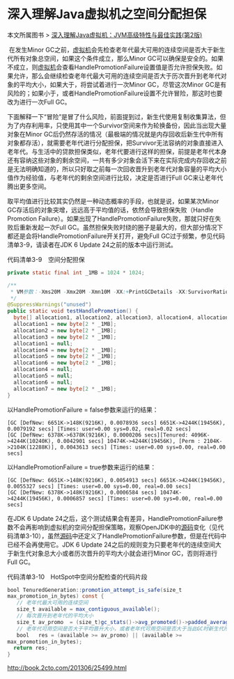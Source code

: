 # 深入理解Java虚拟机之空间分配担保

本文所属图书 > [深入理解Java虚拟机：JVM高级特性与最佳实践(第2版)](http://book.2cto.com/201306/25426.html)



​	在发生Minor GC之前，[虚拟机](http://www.2cto.com/os/xuniji/)会先检查老年代最大可用的连续空间是否大于新生代所有对象总空间，如果这个条件成立，那么Minor GC可以确保是安全的。如果不成立，则[虚拟机](http://www.2cto.com/os/xuniji/)会查看HandlePromotionFailure设置值是否允许担保失败。如果允许，那么会继续检查老年代最大可用的连续空间是否大于历次晋升到老年代对象的平均大小，如果大于，将尝试着进行一次Minor GC，尽管这次Minor GC是有风险的；如果小于，或者HandlePromotionFailure设置不允许冒险，那这时也要改为进行一次Full GC。

​	下面解释一下“冒险”是冒了什么风险，前面提到过，新生代使用复制收集算法，但为了内存利用率，只使用其中一个Survivor空间来作为轮换备份，因此当出现大量对象在Minor GC后仍然存活的情况（最极端的情况就是内存回收后新生代中所有对象都存活），就需要老年代进行分配担保，把Survivor无法容纳的对象直接进入老年代。与生活中的贷款担保类似，老年代要进行这样的担保，前提是老年代本身还有容纳这些对象的剩余空间，一共有多少对象会活下来在实际完成内存回收之前是无法明确知道的，所以只好取之前每一次回收晋升到老年代对象容量的平均大小值作为经验值，与老年代的剩余空间进行比较，决定是否进行Full GC来让老年代腾出更多空间。

​	取平均值进行比较其实仍然是一种动态概率的手段，也就是说，如果某次Minor GC存活后的对象突增，远远高于平均值的话，依然会导致担保失败（Handle Promotion Failure）。如果出现了HandlePromotionFailure失败，那就只好在失败后重新发起一次Full GC。虽然担保失败时绕的圈子是最大的，但大部分情况下都还是会将HandlePromotionFailure开关打开，避免Full GC过于频繁，参见代码清单3-9，请读者在JDK 6 Update 24之前的版本中运行测试。

代码清单3-9　空间分配担保

```java
private static final int _1MB = 1024 * 1024;

/**
 * VM参数：-Xms20M -Xmx20M -Xmn10M -XX:+PrintGCDetails -XX:SurvivorRatio=8 -XX:-HandlePromotionFailure
 */
@SuppressWarnings("unused")
public static void testHandlePromotion() {
  byte[] allocation1, allocation2, allocation3, allocation4, allocation5, allocation6, allocation7;
  allocation1 = new byte[2 * _1MB];
  allocation2 = new byte[2 * _1MB];
  allocation3 = new byte[2 * _1MB];
  allocation1 = null;
  allocation4 = new byte[2 * _1MB];
  allocation5 = new byte[2 * _1MB];
  allocation6 = new byte[2 * _1MB];
  allocation4 = null;
  allocation5 = null;
  allocation6 = null;
  allocation7 = new byte[2 * _1MB];
}
```

以HandlePromotionFailure = false参数来运行的结果：

```
[GC [DefNew: 6651K->148K(9216K), 0.0078936 secs] 6651K->4244K(19456K), 0.0079192 secs] [Times: user=0.00 sys=0.02, real=0.02 secs]
[GC [DefNew: 6378K->6378K(9216K), 0.0000206 secs][Tenured: 4096K->4244K(10240K), 0.0042901 secs] 10474K->4244K(19456K), [Perm : 2104K->2104K(12288K)], 0.0043613 secs] [Times: user=0.00 sys=0.00, real=0.00 secs]
```

以HandlePromotionFailure = true参数来运行的结果：

```
[GC [DefNew: 6651K->148K(9216K), 0.0054913 secs] 6651K->4244K(19456K), 0.0055327 secs] [Times: user=0.00 sys=0.00, real=0.00 secs]
[GC [DefNew: 6378K->148K(9216K), 0.0006584 secs] 10474K->4244K(19456K), 0.0006857 secs] [Times: user=0.00 sys=0.00, real=0.00 secs]
```

在JDK 6 Update 24之后，这个测试结果会有差异，HandlePromotionFailure参数不会再影响到虚拟机的空间分配担保策略，观察OpenJDK中的[源码](http://www.2cto.com/ym/)变化（见代码清单3-10），虽然[源码](http://www.2cto.com/ym/)中还定义了HandlePromotionFailure参数，但是在代码中已经不会再使用它。JDK 6 Update 24之后的规则变为只要老年代的连续空间大于新生代对象总大小或者历次晋升的平均大小就会进行Minor GC，否则将进行Full GC。

代码清单3-10　HotSpot中空间分配检查的代码片段

```Java
bool TenuredGeneration::promotion_attempt_is_safe(size_t
max_promotion_in_bytes) const {
   // 老年代最大可用的连续空间
   size_t available = max_contiguous_available();  
   // 每次晋升到老年代的平均大小
   size_t av_promo  = (size_t)gc_stats()->avg_promoted()->padded_average();
   // 老年代可用空间是否大于平均晋升大小，或者老年代可用空间是否大于当此GC时新生代所有对象容量
   bool   res = (available >= av_promo) || (available >=
max_promotion_in_bytes);
  return res;
}
```



http://book.2cto.com/201306/25499.html